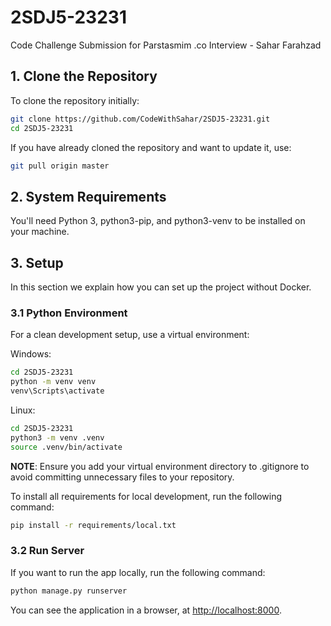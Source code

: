 # 2SDJ5-23231
Code Challenge Submission for Parstasmim .co Interview - Sahar Farahzad

## 1. Clone the Repository

To clone the repository initially:

```bash
git clone https://github.com/CodeWithSahar/2SDJ5-23231.git
cd 2SDJ5-23231
```

If you have already cloned the repository and want to update it, use:

```bash
git pull origin master
```

## 2. System Requirements

You'll need Python 3, python3-pip, and python3-venv to be installed on your machine.

## 3. Setup

In this section we explain how you can set up the project without Docker.

### 3.1 Python Environment

For a clean development setup, use a virtual environment:

Windows:
```bash
cd 2SDJ5-23231
python -m venv venv
venv\Scripts\activate
```

Linux:
```bash
cd 2SDJ5-23231
python3 -m venv .venv
source .venv/bin/activate
```

**NOTE**: Ensure you add your virtual environment directory to .gitignore to avoid committing unnecessary files to your repository.

To install all requirements for local development, run the following command:

```bash
pip install -r requirements/local.txt
```

### 3.2 Run Server

If you want to run the app locally, run the following command:

```bash
python manage.py runserver
```

You can see the application in a browser, at [http://localhost:8000](http://localhost:8000).

